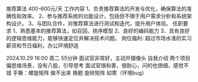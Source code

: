 推荐算法 400-600元/天
工作内容
1、负责推荐算法的开发与优化，确保算法的准确性和效率。
2、参与推荐系统的功能设计，包括但不限于用户需求分析和系统架构设计。
3、与团队合作，对推荐算法进行测试和迭代，提升用户体验。
任职要求
1、熟悉基本的推荐算法，如召回、排序模型
2、良好的编码能力
3、具有良好的逻辑思维能力，能够快速定位并解决技术问题。
岗位福利: 
超过市场水准的实习薪资和节日福利，办公环境舒适

2024.10.29 16:00 周二
55分钟
面试官非常好，主动开摄像头
自我介绍
两个项目
偏思维场景，没有八股，引导思考
面试官很和善，很耐心，问的也很细，感觉不错
手撕：螺旋矩阵 做不出来 换题 旋转矩阵 如寄（环境bug）